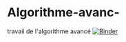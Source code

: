 # Algorithme-avanc-
travail de l'algorithme avancé
[![Binder](https://mybinder.org/badge_logo.svg)](https://mybinder.org/v2/gh/Onsbouguila/Algorithme-avanc-/main?filepath=projet%20algo%20ons%20bouguila.ipynb)




